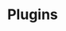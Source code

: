 ---
title: Plugins
parent: resources
order: 4
sections:

    - file: plugins
      layout: cards
---